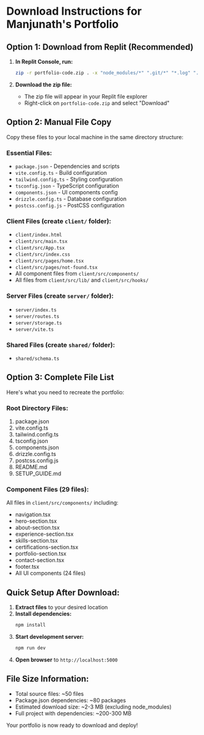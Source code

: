 # Download Instructions for Manjunath's Portfolio

## Option 1: Download from Replit (Recommended)

1. **In Replit Console, run:**
   ```bash
   zip -r portfolio-code.zip . -x "node_modules/*" ".git/*" "*.log" ".replit" ".env*" "package-lock.json"
   ```

2. **Download the zip file:**
   - The zip file will appear in your Replit file explorer
   - Right-click on `portfolio-code.zip` and select "Download"

## Option 2: Manual File Copy

Copy these files to your local machine in the same directory structure:

### Essential Files:
- `package.json` - Dependencies and scripts
- `vite.config.ts` - Build configuration
- `tailwind.config.ts` - Styling configuration
- `tsconfig.json` - TypeScript configuration
- `components.json` - UI components config
- `drizzle.config.ts` - Database configuration
- `postcss.config.js` - PostCSS configuration

### Client Files (create `client/` folder):
- `client/index.html`
- `client/src/main.tsx`
- `client/src/App.tsx`
- `client/src/index.css`
- `client/src/pages/home.tsx`
- `client/src/pages/not-found.tsx`
- All component files from `client/src/components/`
- All files from `client/src/lib/` and `client/src/hooks/`

### Server Files (create `server/` folder):
- `server/index.ts`
- `server/routes.ts`
- `server/storage.ts`
- `server/vite.ts`

### Shared Files (create `shared/` folder):
- `shared/schema.ts`

## Option 3: Complete File List

Here's what you need to recreate the portfolio:

### Root Directory Files:
1. package.json
2. vite.config.ts
3. tailwind.config.ts
4. tsconfig.json
5. components.json
6. drizzle.config.ts
7. postcss.config.js
8. README.md
9. SETUP_GUIDE.md

### Component Files (29 files):
All files in `client/src/components/` including:
- navigation.tsx
- hero-section.tsx
- about-section.tsx
- experience-section.tsx
- skills-section.tsx
- certifications-section.tsx
- portfolio-section.tsx
- contact-section.tsx
- footer.tsx
- All UI components (24 files)

## Quick Setup After Download:

1. **Extract files** to your desired location
2. **Install dependencies:**
   ```bash
   npm install
   ```
3. **Start development server:**
   ```bash
   npm run dev
   ```
4. **Open browser** to `http://localhost:5000`

## File Size Information:
- Total source files: ~50 files
- Package.json dependencies: ~80 packages
- Estimated download size: ~2-3 MB (excluding node_modules)
- Full project with dependencies: ~200-300 MB

Your portfolio is now ready to download and deploy!